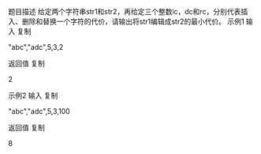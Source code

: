 题目描述
给定两个字符串str1和str2，再给定三个整数ic，dc和rc，分别代表插入、删除和替换一个字符的代价，请输出将str1编辑成str2的最小代价。
示例1
输入
复制

"abc","adc",5,3,2

返回值
复制

2

示例2
输入
复制

"abc","adc",5,3,100

返回值
复制

8

